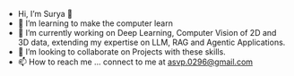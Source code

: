- Hi, I’m Surya 👋 
- 👀 I’m learning to make the computer learn
- 🌱 I’m currently working on Deep Learning, Computer Vision of 2D and 3D data, extending my expertise on LLM, RAG and Agentic Applications.
- 💞️ I’m looking to collaborate on Projects with these skills.
- 📫 How to reach me ... connect to me at asvp.0296@gmail.com

<!---
surya-1729/surya-1729 is a ✨ special ✨ repository because its `README.md` (this file) appears on your GitHub profile.
You can click the Preview link to take a look at your changes.
--->


